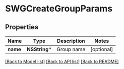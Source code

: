 # SWGCreateGroupParams

## Properties
Name | Type | Description | Notes
------------ | ------------- | ------------- | -------------
**name** | **NSString*** | Group name | [optional] 

[[Back to Model list]](../README.md#documentation-for-models) [[Back to API list]](../README.md#documentation-for-api-endpoints) [[Back to README]](../README.md)


